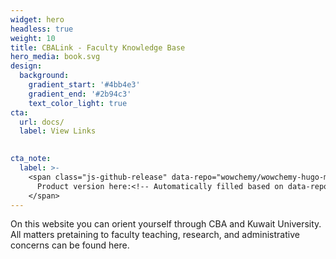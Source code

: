 ```yaml
---
widget: hero
headless: true
weight: 10
title: CBALink - Faculty Knowledge Base
hero_media: book.svg
design:
  background:
    gradient_start: '#4bb4e3'
    gradient_end: '#2b94c3'
    text_color_light: true
cta:
  url: docs/
  label: View Links
 

cta_note:
  label: >-
    <span class="js-github-release" data-repo="wowchemy/wowchemy-hugo-modules">
      Product version here:<!-- Automatically filled based on data-repo value -->
    </span>
---
```


On this website you can orient yourself through CBA and Kuwait University. All matters pretaining to faculty teaching, research, and administrative concerns can be found here. 

